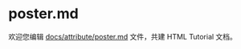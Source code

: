 poster.md
===

欢迎您编辑 <a target="__blank" href="https://github.com/jaywcjlove/html-tutorial/blob/main/docs/attribute/poster.md">docs/attribute/poster.md</a> 文件，共建 HTML Tutorial 文档。